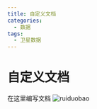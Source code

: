 ```yaml
---
title: 自定义文档
categories:
  - 数据
tags:
  - 卫星数据
---
```

# 自定义文档

在这里编写文档
![ruiduobao](/imgs/user/ruiduobao.png)
